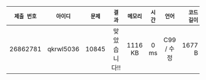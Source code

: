 | `제출 번호` | `아이디` | `문제` |  `결과` | `메모리` | `시간` | `언어` | `코드 길이` |
|---|:---:|:---:|:---:|:---:|:---:|:---:|---:|
| 26862781 | qkrwl5036 | 10845| 맞았습니다!! |	1116 KB | 0 ms | C99 / 수정 | 1677 B |
